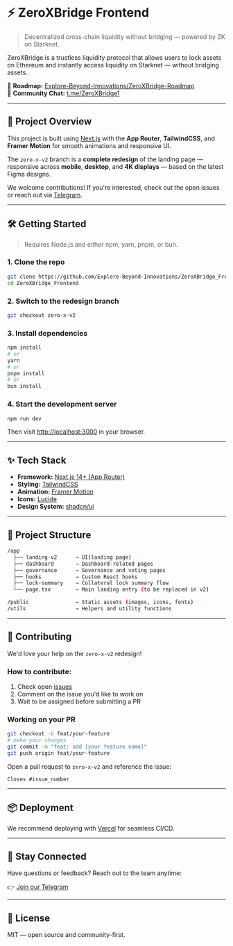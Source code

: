# ⚡ ZeroXBridge Frontend

> Decentralized cross-chain liquidity without bridging — powered by ZK on Starknet.

ZeroXBridge is a trustless liquidity protocol that allows users to lock assets on Ethereum and instantly access liquidity on Starknet — without bridging  assets. 

📍 **Roadmap:** [Explore-Beyond-Innovations/ZeroXBridge-Roadmap](https://github.com/Explore-Beyond-Innovations/ZeroXBridge-Roadmap)  
💬 **Community Chat:** [t.me/ZeroXBridge1](https://t.me/ZeroXBridge1)

---

## 🚀 Project Overview

This project is built using [Next.js](https://nextjs.org) with the **App Router**, **TailwindCSS**, and **Framer Motion** for smooth animations and responsive UI.

The `zero-x-v2` branch is a **complete redesign** of the landing page — responsive across **mobile**, **desktop**, and **4K displays** — based on the latest Figma designs.

We welcome contributions! If you're interested, check out the open issues or reach out via [Telegram](https://t.me/ZeroXBridge1).

---

## 🛠 Getting Started

> Requires Node.js and either npm, yarn, pnpm, or bun.

### 1. Clone the repo

```bash
git clone https://github.com/Explore-Beyond-Innovations/ZeroXBridge_Frontend.git
cd ZeroXBridge_Frontend
```

### 2. Switch to the redesign branch

```bash
git checkout zero-x-v2
```

### 3. Install dependencies

```bash
npm install
# or
yarn
# or
pnpm install
# or
bun install
```

### 4. Start the development server

```bash
npm run dev
```

Then visit [http://localhost:3000](http://localhost:3000) in your browser.

---

## ✨ Tech Stack

- **Framework:** [Next.js 14+ (App Router)](https://nextjs.org/docs/app)
- **Styling:** [TailwindCSS](https://tailwindcss.com/)
- **Animation:** [Framer Motion](https://www.framer.com/motion/)
- **Icons:** [Lucide](https://lucide.dev/)
- **Design System:** [shadcn/ui](https://ui.shadcn.com/)

---

## 📁 Project Structure

```bash
/app
  ├── landing-v2      → UI(landing page)
  ├── dashboard       → Dashboard-related pages
  ├── governance      → Governance and voting pages
  ├── hooks           → Custom React hooks
  ├── lock-summary    → Collateral lock summary flow
  └── page.tsx        → Main landing entry (to be replaced in v2)

/public               → Static assets (images, icons, fonts)
/utils                → Helpers and utility functions
```

---

## 🤝 Contributing

We'd love your help on the `zero-x-v2` redesign!

### How to contribute:

1. Check open [issues](https://github.com/Explore-Beyond-Innovations/ZeroXBridge_Frontend/issues)
2. Comment on the issue you'd like to work on
3. Wait to be assigned before submitting a PR

### Working on your PR

```bash
git checkout -b feat/your-feature
# make your changes
git commit -m "feat: add [your feature name]"
git push origin feat/your-feature
```

Open a pull request to `zero-x-v2` and reference the issue:

```
Closes #issue_number
```

---

## 📦 Deployment

We recommend deploying with [Vercel](https://vercel.com/) for seamless CI/CD.

---

## 📣 Stay Connected

Have questions or feedback? Reach out to the team anytime:

👉 [Join our Telegram](https://t.me/ZeroXBridge1)

---

## 📄 License

MIT — open source and community-first.
